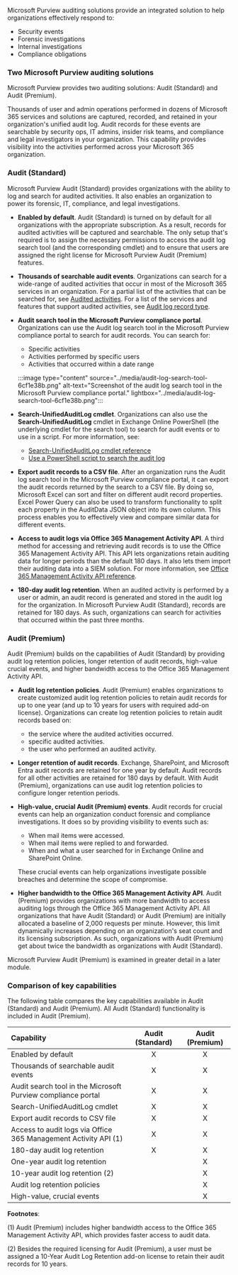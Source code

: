 
Microsoft Purview auditing solutions provide an integrated solution to help organizations effectively respond to:

 -  Security events
 -  Forensic investigations
 -  Internal investigations
 -  Compliance obligations

### Two Microsoft Purview auditing solutions

Microsoft Purview provides two auditing solutions: Audit (Standard) and Audit (Premium).

Thousands of user and admin operations performed in dozens of Microsoft 365 services and solutions are captured, recorded, and retained in your organization's unified audit log. Audit records for these events are searchable by security ops, IT admins, insider risk teams, and compliance and legal investigators in your organization. This capability provides visibility into the activities performed across your Microsoft 365 organization.

### Audit (Standard)

Microsoft Purview Audit (Standard) provides organizations with the ability to log and search for audited activities. It also enables an organization to power its forensic, IT, compliance, and legal investigations.

 -  **Enabled by default**. Audit (Standard) is turned on by default for all organizations with the appropriate subscription. As a result, records for audited activities will be captured and searchable. The only setup that's required is to assign the necessary permissions to access the audit log search tool (and the corresponding cmdlet) and to ensure that users are assigned the right license for Microsoft Purview Audit (Premium) features.
 -  **Thousands of searchable audit events**. Organizations can search for a wide-range of audited activities that occur in most of the Microsoft 365 services in an organization. For a partial list of the activities that can be searched for, see [Audited activities](/microsoft-365/compliance/search-the-audit-log-in-security-and-compliance?azure-portal=true). For a list of the services and features that support audited activities, see [Audit log record type](/office/office-365-management-api/office-365-management-activity-api-schema#auditlogrecordtype?azure-portal=true).
 -  **Audit search tool in the Microsoft Purview compliance portal**. Organizations can use the Audit log search tool in the Microsoft Purview compliance portal to search for audit records. You can search for:
     -  Specific activities
     -  Activities performed by specific users
     -  Activities that occurred within a date range
    
    :::image type="content" source="../media/audit-log-search-tool-6cf1e38b.png" alt-text="Screenshot of the audit log search tool in the Microsoft Purview compliance portal." lightbox="../media/audit-log-search-tool-6cf1e38b.png":::
    
 -  **Search-UnifiedAuditLog cmdlet**. Organizations can also use the **Search-UnifiedAuditLog** cmdlet in Exchange Online PowerShell (the underlying cmdlet for the search tool) to search for audit events or to use in a script. For more information, see:
     -  [Search-UnifiedAuditLog cmdlet reference](/powershell/module/exchange/search-unifiedauditlog?azure-portal=true)
     -  [Use a PowerShell script to search the audit log](/microsoft-365/compliance/audit-log-search-script?azure-portal=true)
 -  **Export audit records to a CSV file**. After an organization runs the Audit log search tool in the Microsoft Purview compliance portal, it can export the audit records returned by the search to a CSV file. By doing so, Microsoft Excel can sort and filter on different audit record properties. Excel Power Query can also be used to transform functionality to split each property in the AuditData JSON object into its own column. This process enables you to effectively view and compare similar data for different events.
 -  **Access to audit logs via Office 365 Management Activity API**. A third method for accessing and retrieving audit records is to use the Office 365 Management Activity API. This API lets organizations retain auditing data for longer periods than the default 180 days. It also lets them import their auditing data into a SIEM solution. For more information, see [Office 365 Management Activity API reference](/office/office-365-management-api/office-365-management-activity-api-reference?azure-portal=true).
 -  **180-day audit log retention**. When an audited activity is performed by a user or admin, an audit record is generated and stored in the audit log for the organization. In Microsoft Purview Audit (Standard), records are retained for 180 days. As such, organizations can search for activities that occurred within the past three months.

### Audit (Premium)

Audit (Premium) builds on the capabilities of Audit (Standard) by providing audit log retention policies, longer retention of audit records, high-value crucial events, and higher bandwidth access to the Office 365 Management Activity API.

 -  **Audit log retention policies**. Audit (Premium) enables organizations to create customized audit log retention policies to retain audit records for up to one year (and up to 10 years for users with required add-on license). Organizations can create log retention policies to retain audit records based on:
     -  the service where the audited activities occurred.
     -  specific audited activities.
     -  the user who performed an audited activity.
 -  **Longer retention of audit records**. Exchange, SharePoint, and Microsoft Entra audit records are retained for one year by default. Audit records for all other activities are retained for 180 days by default. With Audit (Premium), organizations can use audit log retention policies to configure longer retention periods.
 -  **High-value, crucial Audit (Premium) events**. Audit records for crucial events can help an organization conduct forensic and compliance investigations. It does so by providing visibility to events such as:
     -  When mail items were accessed.
     -  When mail items were replied to and forwarded.
     -  When and what a user searched for in Exchange Online and SharePoint Online.

    These crucial events can help organizations investigate possible breaches and determine the scope of compromise.

 -  **Higher bandwidth to the Office 365 Management Activity API**. Audit (Premium) provides organizations with more bandwidth to access auditing logs through the Office 365 Management Activity API. All organizations that have Audit (Standard) or Audit (Premium) are initially allocated a baseline of 2,000 requests per minute. However, this limit dynamically increases depending on an organization's seat count and its licensing subscription. As such, organizations with Audit (Premium) get about twice the bandwidth as organizations with Audit (Standard).

Microsoft Purview Audit (Premium) is examined in greater detail in a later module.

### Comparison of key capabilities

The following table compares the key capabilities available in Audit (Standard) and Audit (Premium). All Audit (Standard) functionality is included in Audit (Premium).

| **Capability**                                                  | **Audit (Standard)** | **Audit (Premium)** |
|:--------------------------------------------------------------- |:--------------------:|:-------------------:|
| Enabled by default                                              |          X           |          X          |
| Thousands of searchable audit events                            |          X           |          X          |
| Audit search tool in the Microsoft Purview compliance portal    |          X           |          X          |
| Search-UnifiedAuditLog cmdlet                                   |          X           |          X          |
| Export audit records to CSV file                                |          X           |          X          |
| Access to audit logs via Office 365 Management Activity API (1) |          X           |          X          |
| 180-day audit log retention                                      |          X           |          X          |
| One-year audit log retention                                    |                      |          X          |
| 10-year audit log retention (2)                                 |                      |          X          |
| Audit log retention policies                                    |                      |          X          |
| High-value, crucial events                                      |                      |          X          |

**Footnotes**:

(1) Audit (Premium) includes higher bandwidth access to the Office 365 Management Activity API, which provides faster access to audit data.

(2) Besides the required licensing for Audit (Premium), a user must be assigned a 10-Year Audit Log Retention add-on license to retain their audit records for 10 years.
